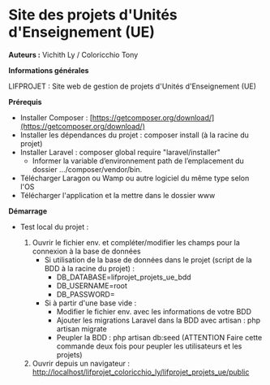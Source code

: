 # Site des projets d'Unités d'Enseignement (UE)

**Auteurs :** Vichith Ly / Coloricchio Tony

**Informations générales**

LIFPROJET : Site web de gestion de projets d'Unités d'Enseignement (UE)

**Prérequis**
*  Installer Composer : [https://getcomposer.org/download/](https://getcomposer.org/download/)
*  Installer les dépendances du projet : composer install (à la racine du projet)
*  Installer Laravel : composer global require "laravel/installer"
    *  Informer la variable d’environnement path de l’emplacement du dossier …/composer/vendor/bin.
*  Télécharger Laragon ou Wamp ou autre logiciel du même type selon l'OS
*  Télécharger l'application et la mettre dans le dossier www
    
**Démarrage**

*  Test local du projet :
    
    1. Ouvrir le fichier env. et compléter/modifier les champs pour la connexion à la base de données
        * Si utilisation de la base de données dans le projet (script de la BDD à la racine du projet) :
            * DB_DATABASE=lifprojet_projets_ue_bdd
            * DB_USERNAME=root
            * DB_PASSWORD=
        * Si à partir d'une base vide : 
            * Modifier le fichier env. avec les informations de votre BDD  
            * Ajouter les migrations Laravel dans la BDD avec artisan : php artisan migrate
            * Peupler la BDD : php artisan db:seed (ATTENTION Faire cette commande deux fois pour peupler les utilisateurs et les projets)
    2. Ouvrir depuis un navigateur : [http://localhost/lifprojet_coloricchio_ly/lifprojet_projets_ue/public](http://localhost/lifprojet_coloricchio_ly/lifprojet_projets_ue/public)

    

    
